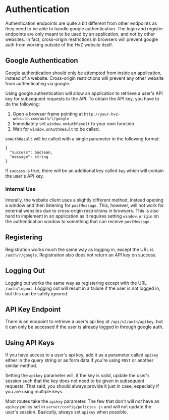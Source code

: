 # Authentication

Authentication endpoints are quite a bit different from other endpoints as they need to be able
to handle google authentication. The login and register endpoints are only meant to be used by
an application, and not by other websites. In fact, cross-origin restrictions in browsers will
prevent google auth from working outside of the HvZ website itself.

## Google Authentication

Google authentication should only be attempted from inside an application, instead of a website.
Cross-origin restrictions will prevent any other website from authenticating via google.

Using google authentication will allow an application to retrieve a user's API key for subsequent
requests to the API. To obtain the API key, you have to do the following:

1. Open a browser frame pointing at `http://your-hvz-website.com/auth/l/google`
2. Immediately set `window.onAuthResult` to your own function.
3. Wait for `window.onAuthResult` to be called.

`onAuthResult` will be called with a single parameter in the following format:

    {
      "success": boolean,
      "message": string
    }

If `success` is true, there will be an additional key called `key` which will contain the user's
API key.

### Internal Use

Interally, the website client uses a slightly different method, instead opening a window and
then listening for `postMessage`. This, however, will not work for external websites due to
cross-origin restrictions in browsers. This is also hard to implement in an application as it
requires setting `window.origin` on the authentication window to something that can receive
`postMessage`.

## Registering

Registration works much the same way as logging in, except the URL is `/auth/r/google`.
Registration also does not return an API key on success.

## Logging Out

Logging out works the same way as registering except with the URL `/auth/logout`. Logging out
will result in a failure if the user is not logged in, but this can be safely ignored.

## API Key Endpoint

There is an endpoint to retrieve a user's api key at `/api/v2/auth/apikey`, but it can only be
accessed if the user is already logged in through google auth.

## Using API Keys

If you have access to a user's api key, add it as a parameter called `apikey` either in the query string or
as form data if you're using `POST` or another similar method.

Setting the `apikey` parameter will, if the key is valid, update the user's session such that the key does
not need to be given in subsequent requests. That said, you should always provide it just in case, especially
if you are using multiple keys.

Most routes take the `apikey` parameter. The few that don't will _not_ have an `apikey` policy set in
`server/config/policies.js` and will not update the user's session. Basically, always set `apikey` when
possible.